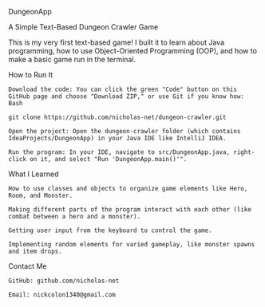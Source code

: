 DungeonApp

A Simple Text-Based Dungeon Crawler Game

This is my very first text-based game! I built it to learn about Java programming, how to use Object-Oriented Programming (OOP), and how to make a basic game run in the terminal.

How to Run It

    Download the code: You can click the green "Code" button on this GitHub page and choose "Download ZIP," or use Git if you know how:
    Bash

    git clone https://github.com/nicholas-net/dungeon-crawler.git

    Open the project: Open the dungeon-crawler folder (which contains IdeaProjects/DungeonApp) in your Java IDE like IntelliJ IDEA.

    Run the program: In your IDE, navigate to src/DungeonApp.java, right-click on it, and select "Run 'DungeonApp.main()'".

What I Learned

    How to use classes and objects to organize game elements like Hero, Room, and Monster.

    Making different parts of the program interact with each other (like combat between a hero and a monster).

    Getting user input from the keyboard to control the game.

    Implementing random elements for varied gameplay, like monster spawns and item drops.

Contact Me

    GitHub: github.com/nicholas-net

    Email: nickcolon1340@gmail.com
